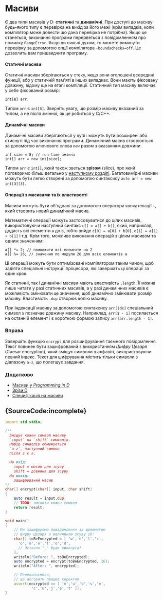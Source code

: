 # Масиви

Є два типи масивів у D: **статичні** та **динамічні**. При доступі до
масиву будь-якого типу є перевірка на вихiд за його межі (крім випадків,
коли компілятор може довести що дана перевірка не потрібна).
Якщо це станеться, виконання програми перерветься з повідомленням про
помилку `RangeError`. Якщо ви сильні духом, то можете вимкнути перевiрку
за допомогою опцiї компілятора `-boundschecks=off`. Це дозволить вам
пришвидчити програму.

#### Статичнi масиви

Статичні масиви зберігаються у стеку, якщо вони оголошені всередині функції,
або у статичній пам'яті в інших випадках. Вони мають фіксовану довжину,
відому ще на етапі компіляції. Статичний тип масиву включає у себе
фіксований розмір:

    int[8] arr;

Типом `arr` є `int[8]`. Зверніть увагу, що розмір масиву вказаний
за типом, а не після змінної, як це робиться у C/C++.

#### Динамiчнi масиви

Динамічні масиви зберігаються у купі і можуть бути розширенi або
стиснутi під час виконання програми. Динамічний масив створюється за
допомогою ключового слова `new` разом з вказанням довжини:

    int size = 8; // run-time змінна
    int[] arr = new int[size];

Типом `arr` є `int[]`, який також зветься **зрiзом** (slice), про який
поговоримо більш детально у [наступному розділі](basics/slices).
Багатовимірнi масиви можуть бути легко створені за допомогою синтаксису
`auto arr = new int[3][3]`.

#### Операції з масивами та їх властивості

Масиви можуть бути об'єднані за допомогою оператора конкатенації `~`,
який створить новий динамічний масив.

Математичні операції можуть застосовуватися до цілих масивів,
використовуючи наступний синтакс `c[] = а[] + b[]`,
який, наприклад, додасть всі елементи `a` до `b`, тобто вийде
`c[0] = а[0] + b[0]`, `c[1] = а[1] + b[1]` і т.д. Крім того, можливе
виконання операцій з цілим масивом та одним значенням:

    a[] *= 2; // помножити всi елементи на 2
    a[] %= 26; // значення по модулю 26 для всіх елементів а

Ці операції можуть бути оптимізовані компілятором таким чином, щоб
задіяти спеціальні інструкції процесора, які завершать ці операції
за один крок.

Як статичнi, так і динамічнi масиви мають властивість `.length`.
Її можна лише читати у разі статичних масивів, а у разі динамічних
масивів є можливість змінювати це значення, щоб динамічно змінювати
розмір масиву. Властивість `.dup` створює копію масиву.

При індексації масиву за допомогою синтаксису `arr[idx]` спеціальний
символ `$` позначає довжину масиву. Наприклад, `arr[$ - 1]` посилається
на останній елемент і є короткою формою запису `arr[arr.length - 1]`.

### Вправа

Завершіть функцію `encrypt` для розшифрування таємного повідомлення.
Текст повинен бути зашифрований з використанням *Шифру Цезаря*
(Caesar encryption), який зміщує символи в алфавіті, використовуючи
певний індекс. Текст для шифрування містить тільки символи з діапазону
`а-z`, що полегшує завдання.

### Додатково

- [Масиви у _Programming in D_](http://ddili.org/ders/d.en/arrays.html)
- [Зрiзи D](https://dlang.org/d-array-article.html)
- [Специфiкація на масиви](https://dlang.org/spec/arrays.html)

## {SourceCode:incomplete}

```d
import std.stdio;

/**
  Зміщує кожен символ масиву
  `input` на `shift` символів.
  Набір символів обмежується
  `а-z`, наступний символ
  після z є a.

  На вхід:
    input = масив для зсуву
    shift = довжина для зсуву
  На вихід:
    зашифрований масив
*/
char[] encrypt(char[] input, char shift)
{
    auto result = input.dup;
    // TODO: змінити кожен символ
    return result;
}

void main()
{
    // Ми зашифруємо повiдомлення за допомогою
    // Шифру Цезаря з величиною зсуву 16!
    char[] toBeEncrypted = [ 'w','e','l','c',
      'o','m','e','t','o','d',
      // Остання "," буде викинута!
    ];
    writeln("Before: ", toBeEncrypted);
    auto encrypted = encrypt(toBeEncrypted, 16);
    writeln("After: ", encrypted);

    // Переконаємося,
    // що алгоритм працює коректно
    assert(encrypted == [ 'm','u','b','s','e',
            'c','u','j','e','t' ]);
}
```
